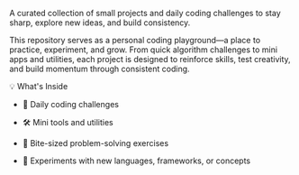 A curated collection of small projects and daily coding challenges to stay sharp, explore new ideas, and build consistency.

This repository serves as a personal coding playground—a place to practice, experiment, and grow. From quick algorithm challenges to mini apps and utilities, each project is designed to reinforce skills, test creativity, and build momentum through consistent coding.

💡 What's Inside
- 🧠 Daily coding challenges

- 🛠️ Mini tools and utilities

- 🎯 Bite-sized problem-solving exercises

- 🌱 Experiments with new languages, frameworks, or concepts
